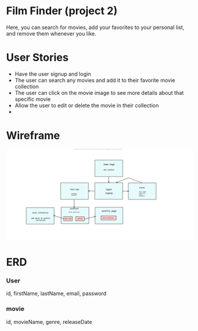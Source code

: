 # Film Finder (project 2)
Here, you can search for movies, add your favorites to your personal list, and remove them whenever you like. 

# User Stories
- Have the user signup and login
- The user can search any movies and add it to their favorite movie collection
- The user can click on the movie image to see more details about that specific movie
- Allow the user to edit or delete the movie in their collection
- 
# Wireframe
![wireframe](img/wireframe.png)

# ERD
### User
id, firstName, lastName, email, password
### movie
id, movieName, genre, releaseDate
